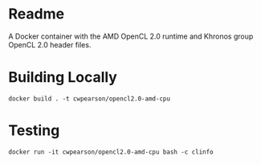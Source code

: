 # Readme

A Docker container with the AMD OpenCL 2.0 runtime and Khronos group OpenCL 2.0 header files.

# Building Locally

    docker build . -t cwpearson/opencl2.0-amd-cpu

# Testing

    docker run -it cwpearson/opencl2.0-amd-cpu bash -c clinfo

